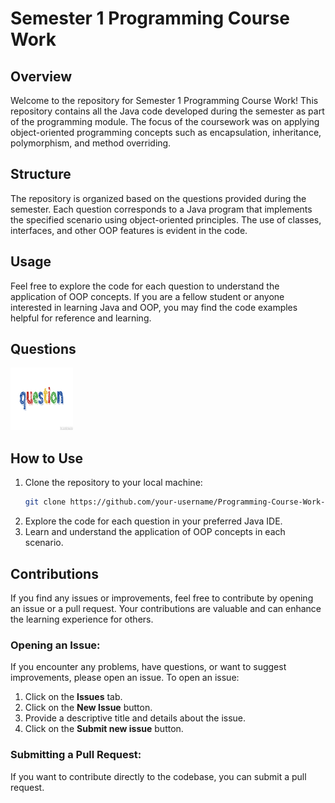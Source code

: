 # Semester 1 Programming Course Work

## Overview

Welcome to the repository for Semester 1 Programming Course Work! This repository contains all the Java code developed during the semester as part of the programming module. The focus of the coursework was on applying object-oriented programming concepts such as encapsulation, inheritance, polymorphism, and method overriding.

## Structure

The repository is organized based on the questions provided during the semester. Each question corresponds to a Java program that implements the specified scenario using object-oriented principles. The use of classes, interfaces, and other OOP features is evident in the code.

## Usage

Feel free to explore the code for each question to understand the application of OOP concepts. If you are a fellow student or anyone interested in learning Java and OOP, you may find the code examples helpful for reference and learning.

## Questions
<a href="./CS4001NIProgrammingY23AutumnMainSitCW1QP_82860.pdf">
  <img src="./question.png" alt="PDF" width="100" height="100">
</a>

## How to Use

1. Clone the repository to your local machine:
   ```bash
   git clone https://github.com/your-username/Programming-Course-Work-sem1.git
2. Explore the code for each question in your preferred Java IDE.
3. Learn and understand the application of OOP concepts in each scenario.

## Contributions

If you find any issues or improvements, feel free to contribute by opening an issue or a pull request. Your contributions are valuable and can enhance the learning experience for others.

### Opening an Issue:

If you encounter any problems, have questions, or want to suggest improvements, please open an issue. To open an issue:

1. Click on the **Issues** tab.
2. Click on the **New Issue** button.
3. Provide a descriptive title and details about the issue.
4. Click on the **Submit new issue** button.

### Submitting a Pull Request:

If you want to contribute directly to the codebase, you can submit a pull request.
